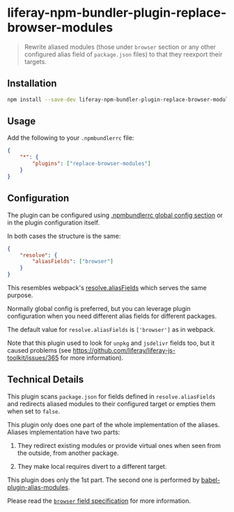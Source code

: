 # liferay-npm-bundler-plugin-replace-browser-modules

> Rewrite aliased modules (those under `browser` section or any other
> configured alias field of `package.json` files) to that they reexport their
> targets.

## Installation

```sh
npm install --save-dev liferay-npm-bundler-plugin-replace-browser-modules
```

## Usage

Add the following to your `.npmbundlerrc` file:

```json
{
	"*": {
		"plugins": ["replace-browser-modules"]
	}
}
```

## Configuration

The plugin can be configured using
[.npmbundlerrc global config section](https://github.com/liferay/liferay-frontend-projects/tree/master/maintenance/projects/js-toolkit/docs/.npmbundlerrc-file-reference.md#config)
or in the plugin configuration itself.

In both cases the structure is the same:

```json
{
	"resolve": {
		"aliasFields": ["browser"]
	}
}
```

This resembles webpack's
[resolve.aliasFields](https://webpack.js.org/configuration/resolve/#resolvealiasfields)
which serves the same purpose.

Normally global config is preferred, but you can leverage plugin configuration
when you need different alias fields for different packages.

The default value for `resolve.aliasFields` is `['browser']` as in webpack.

Note that this plugin used to look for `unpkg` and `jsdelivr` fields too, but it
caused problems (see https://github.com/liferay/liferay-js-toolkit/issues/365
for more information).

## Technical Details

This plugin scans `package.json` for fields defined in `resolve.aliasFields`
and redirects aliased modules to their configured target or empties them when
set to `false`.

This plugin only does one part of the whole implementation of the aliases.
Aliases implementation have two parts:

1.  They redirect existing modules or provide virtual ones when seen from
    the outside, from another package.

2.  They make local requires divert to a different target.

This plugin does only the 1st part. The second one is performed by
[babel-plugin-alias-modules](https://github.com/liferay/liferay-frontend-projects/tree/master/maintenance/projects/js-toolkit/packages/babel-plugin-alias-modules).

Please read the
[`browser` field specification](https://github.com/defunctzombie/package-browser-field-spec)
for more information.
